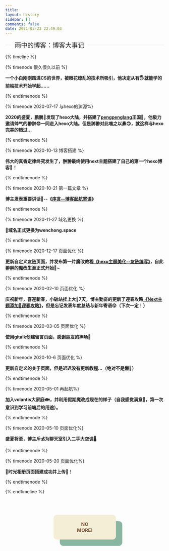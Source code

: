 ```yaml
---
title: 
layout: history
sidebar: []
comments: false
date: 2021-05-23 22:49:03
---
```


<fieldset class="elem-field field-title"><legend>雨中的博客：博客大事记</legend></fieldset>

<style>
    .field-title {
    margin: 10px 0 20px;
    border-width: 1px 0 0;
}
.elem-field {
    border-color: #e6e6e6;
    margin-bottom: 10px;
    padding: 0;
    border-style: solid;
}
fieldset {
    border: 1px solid silver;
    margin: 0 2px;
    padding: .35em .625em .75em;
}
    .elem-field legend {
    margin-left: 20px;
    padding: 0 10px;
    font-size: 20px;
    font-weight: 300;
}
</style>


{% timeline %}

{% timenode 很久很久以前 %}

**一个小白刚刚踏进CS的世界，被眼花缭乱的技术所吸引，他决定从有🖐️就能学的前端技术开始学起......**

{% endtimenode %}

{% timenode 2020-07-17 与hexo的渊源%}

**2020的盛夏，鹏鹏🤨发现了hexo大陆，并搭建了[pengpenglang](https://www.pengpenglang.vip)王国🏰，他极力邀请帅气的翀翀😎一同走入hexo大陆。但是翀翀对此嗤之以鼻🙃，就这样与hexo完美的错过...**

{% endtimenode %}

{% timenode 2020-10-13 博客搭建 %}

**伟大的真香定律终究发生了，翀翀最终使用next主题搭建了自己的第一个hexo博客🤣！**

{% endtimenode %}

{% timenode 2020-10-21 第一篇文章 %}

**博主发表重要讲话📢--《[序言--博客起航寄语](https://wenchong.space/2020/10/21/Helloworld/)》**

{% endtimenode %}

{% timenode 2020-11-27 域名更换 %}

**🎉域名正式更换为wenchong.space**

{% endtimenode %}

{% timenode 2020-12-17 页面优化 %}

**更新自定义友链页面，并发布第一片魔改教程[《hexo主题美化--友链编写》](https://wenchong.space/2020/12/07/friendlinks/)，自此翀翀的魔改生涯正式开始🍺~**

{% endtimenode %}

{% timenode 2020-02-10  页面优化 %}

**庆祝新年，喜迎新春，小破站挂上大🏮7天，博主勤奋的更新了迎春攻略[《Next主题添加🏮迎春攻略》](https://wenchong.space/2021/02/20/lantern/)，但是忘记发表年度总结与新年寄语😝（下次一定！）**

{% endtimenode %}

{% timenode 2020-03-05 页面优化 %}

**使用gitalk创建留言页面，感谢朋友的捧场💌**

{% endtimenode %}

{% timenode 2020-10-6 页面优化 %}

**更新自定义的关于页面，但是迟迟没有更新教程...（绝对不是懒🙈）**

{% endtimenode %}

{% timenode 2020-05-01 再起航%}

**加入volantis大家庭👪，并利用假期魔改成现在的样子（自我感觉满意🥰，第一次意识到学习前端后的用途）。**

{% endtimenode %}

{% timenode 2020-05-10 页面优化%}

**盛夏将至，博主斥💰为聊天室引入二手大空调🌡️**

{% endtimenode %}

{% timenode 2020-05-20 页面优化%}

**📸时光相册页面搭建成功并上传🤳！**

{% endtimenode %}

{% endtimeline %}

<div id="cloud">
     <p>No <br>More!</p>
</div>
<style>
    #cloud{
        filter:brightness(104%);
        display:flex;
        justify-content:center;
        margin-top:50px;
        margin-bottom:50px;
    }
    #cloud p {
            position: relative;
            text-align: center;
            text-transform: uppercase;
            font-weight: bold;
            font-size: 15px;
            color: #774f38;
            background: #ece5ce;
            padding: 20px;
            box-shadow: 20px 20px #83af9b;
            border-radius: 11px;
			width:158px;
            animation: float 5s ease-in-out infinite;
        }


        #cloud p::after {
            content: '.';
            font-weight: bold;
            text-shadow: 22px 22px #83af9b;
            -webkit-text-fill-color: #ece5ce;
            text-align: left;
            font-size: 55px;
            width: 55px;
            height: 11px;
            line-height: 30px;
            border-radius: 11px;
            background: #ece5ce;
            position: absolute;
            bottom: -30px;
            left: 0;
            box-shadow: 22px 22px #83af9b;
            z-index:-2;
            animation:float2 5s ease-in-out infinite;
        }
    
        @keyframes float {
            0% {
                transform: translateY(0px);
            }
    
            50% {
                transform: translateY(-20px);
            }
    
            100% {
                transform: translateY(0px);
            }
        }
        @keyframes float2 {
            0%{
                line-height:30px;
                transform:translateY(0px);
            }
            55%{
                transform:translateY(-20px);
            }
            60%{
                line-height:10px;
            }
            100%{
                line-height:30px;
                transform: translateY(0px);
            }
        }
        @media screen and (max-width: 500px){
      		#cloud {
          margin-top:30px;
      }
    }

</style>




